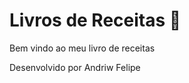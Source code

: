 # Livros de Receitas  :cheese:

Bem vindo ao meu livro de receitas 

Desenvolvido por Andriw Felipe
